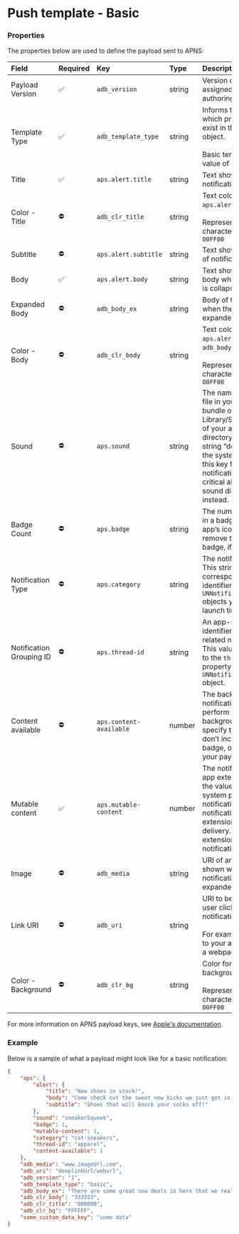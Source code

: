# Push template - Basic

### Properties

The properties below are used to define the payload sent to APNS:

| **Field** | **Required** | **Key** | **Type** | **Description** |
| :-------- | :----------- | :------ | :------- | :-------------- |
| Payload Version | ✅ | `adb_version` | string | Version of the payload assigned by the Adobe authoring UI. |
| Template Type | ✅ | `adb_template_type` | string | Informs the reader which properties may exist in the template object.<br /><br />Basic template uses a value of "basic". |
| Title | ✅ | `aps.alert.title` | string | Text shown in the notification's title. |
| Color - Title | ⛔️ | `adb_clr_title` | string | Text color for `aps.alert.title`.<br /><br />Represented as six character hex, e.g. `00FF00` |
| Subtitle | ⛔️ | `aps.alert.subtitle` | string | Text shown in subtitle of notification. |
| Body | ✅ | `aps.alert.body` | string | Text shown in message body when notification is collapsed. |
| Expanded Body | ⛔️ | `adb_body_ex` | string | Body of the message when the message is expanded. |
| Color - Body | ⛔️ | `adb_clr_body` | string | Text color for `aps.alert.body`, `adb_body_ex`.<br /><br />Represented as six character hex, e.g. `00FF00` |
| Sound | ⛔️ | `aps.sound` | string | The name of a sound file in your app’s main bundle or in the Library/Sounds folder of your app’s container directory. Specify the string “default” to play the system sound. Use this key for regular notifications. For critical alerts, use the sound dictionary instead. |
| Badge Count | ⛔️ | `aps.badge` | string | The number to display in a badge on your app’s icon. Specify 0 to remove the current badge, if any. |
| Notification Type | ⛔️ | `aps.category` | string | The notification’s type. This string must correspond to the identifier of one of the `UNNotificationCategory` objects you register at launch time. |
| Notification Grouping ID | ⛔️ | `aps.thread-id` | string | An app-specific identifier for grouping related notifications. This value corresponds to the `threadIdentifier` property in the `UNNotificationContent` object. |
| Content available | ⛔️ | `aps.content-available` | number | The background notification flag. To perform a silent background update, specify the value 1 and don’t include the alert, badge, or sound keys in your payload. |
| Mutable content | ✅ | `aps.mutable-content` | number | The notification service app extension flag. If the value is 1, the system passes the notification to your notification service app extension before delivery. Use your extension to modify the notification’s content. |
| Image | ⛔️ | `adb_media` | string | URI of an image to be shown when notification is expanded. |
| Link URI | ⛔️ | `adb_uri` | string | URI to be handled when user clicks the notification body. <br /><br />For example, a deeplink to your app or a URI to a webpage. |
| Color - Background | ⛔️ | `adb_clr_bg` | string | Color for notification's background.<br /><br />Represented as six character hex, e.g. `00FF00` |

For more information on APNS payload keys, see [Apple's documentation](https://developer.apple.com/documentation/usernotifications/generating-a-remote-notification).

### Example

Below is a sample of what a payload might look like for a basic notification:

```json
{
    "aps": {
        "alert": {
            "title": "New shoes in stock!",
            "body": "Come check out the sweet new kicks we just got in stock.",
            "subtitle": "Shoes that will knock your socks off!"
        },
        "sound": "sneakerSqueek",
        "badge": 1,
        "mutable-content": 1,
        "category": "cat-sneakers",
        "thread-id": "apparel",
        "content-available": 1
    },
    "adb_media": "www.imageUrl.com",
    "adb_uri": "deeplinkUrl/weburl",
    "adb_version": "1",
    "adb_template_type": "basic",
    "adb_body_ex": "There are some great new deals in here that we really think you're going to like! Check it out!",
    "adb_clr_body": "333333",
    "adb_clr_title": "000000",
    "adb_clr_bg": "FFFFFF",
    "some_custom_data_key": "some data"
}
```